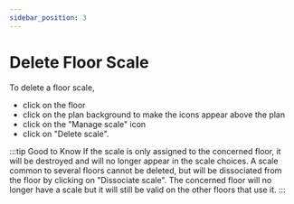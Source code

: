 ```yaml
---
sidebar_position: 3
---
```


# Delete Floor Scale

To delete a floor scale,

-   click on the floor
-   click on the plan background to make the icons appear above the plan
-   click on the "Manage scale" icon
-   click on "Delete scale".

:::tip Good to Know
If the scale is only assigned to the concerned floor, it will be destroyed and will no longer appear in the scale choices. A scale common to several floors cannot be deleted, but will be dissociated from the floor by clicking on "Dissociate scale". The concerned floor will no longer have a scale but it will still be valid on the other floors that use it.
:::
